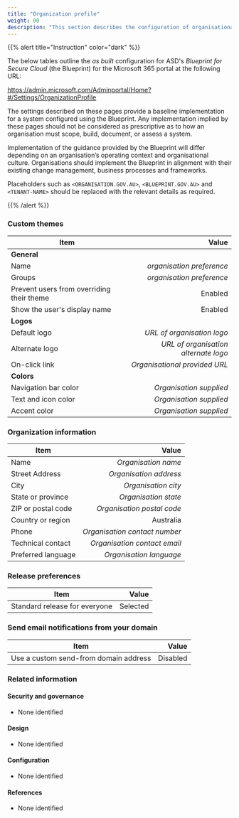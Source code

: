 ```yaml
---
title: "Organization profile"
weight: 00
description: "This section describes the configuration of organisational profiles in Microsoft 365 associated with systems built according to the guidance provided by ASD's Blueprint for Secure Cloud."
---
```


{{% alert title="Instruction" color="dark" %}}

The below tables outline the _as built_ configuration for ASD's _Blueprint for Secure Cloud_ (the Blueprint) for the Microsoft 365 portal at the following URL:

<https://admin.microsoft.com/Adminportal/Home?#/Settings/OrganizationProfile>

The settings described on these pages provide a baseline implementation for a system configured using the Blueprint. Any implementation implied by these pages should not be considered as prescriptive as to how an organisation must scope, build, document, or assess a system.

Implementation of the guidance provided by the Blueprint will differ depending on an organisation’s operating context and organisational culture. Organisations should implement the Blueprint in alignment with their existing change management, business processes and frameworks.

Placeholders such as `<ORGANISATION.GOV.AU>`, `<BLUEPRINT.GOV.AU>` and `<TENANT-NAME>` should be replaced with the relevant details as required.

{{% /alert %}}

### Custom themes

| Item                                      |                                Value |
| ----------------------------------------- | -----------------------------------: |
| **General**                               |                                      |
| Name                                      |            _organisation preference_ |
| Groups                                    |            _organisation preference_ |
| Prevent users from overriding their theme |                              Enabled |
| Show the user's display name              |                              Enabled |
| **Logos**                                 |                                      |
| Default logo                              |           _URL of organisation logo_ |
| Alternate logo                            | _URL of organisation alternate logo_ |
| On-click link                             |        _Organisational provided URL_ |
| **Colors**                                |                                      |
| Navigation bar color                      |              _Organisation supplied_ |
| Text and icon color                       |              _Organisation supplied_ |
| Accent color                              |              _Organisation supplied_ |

### Organization information

| Item               |                         Value |
| ------------------ | ----------------------------: |
| Name               |           _Organisation name_ |
| Street Address     |        _Organisation address_ |
| City               |           _Organisation city_ |
| State or province  |          _Organisation state_ |
| ZIP or postal code |    _Organisation postal code_ |
| Country or region  |                     Australia |
| Phone              | _Organisation contact number_ |
| Technical contact  |  _Organisation contact email_ |
| Preferred language |       _Organisation language_ |

### Release preferences

| Item                          |    Value |
| ----------------------------- | -------: |
| Standard release for everyone | Selected |

### Send email notifications from your domain

| Item                                  |    Value |
| ------------------------------------- | -------: |
| Use a custom send-from domain address | Disabled |

### Related information

#### Security and governance

- None identified

#### Design

- None identified

#### Configuration

- None identified

#### References

- None identified
